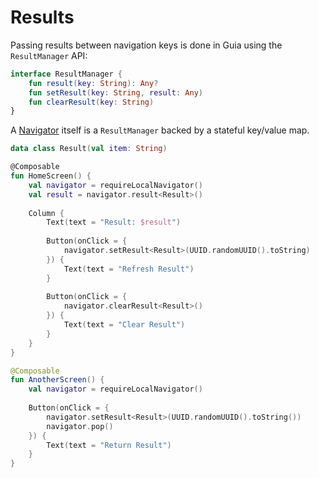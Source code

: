 # Results

Passing results between navigation keys is done in Guia using the `ResultManager` API:

```kotlin
interface ResultManager {
    fun result(key: String): Any?
    fun setResult(key: String, result: Any)
    fun clearResult(key: String)
}
```

A [Navigator](navigator/) itself is a `ResultManager` backed by a stateful key/value map.

```kotlin
data class Result(val item: String) 

@Composable
fun HomeScreen() {
    val navigator = requireLocalNavigator()
    val result = navigator.result<Result>()
    
    Column {
        Text(text = "Result: $result")
        
        Button(onClick = { 
            navigator.setResult<Result>(UUID.randomUUID().toString) 
        }) {
            Text(text = "Refresh Result")
        }
        
        Button(onClick = { 
            navigator.clearResult<Result>() 
        }) {
            Text(text = "Clear Result")
        }
    }
}

@Composable
fun AnotherScreen() {
    val navigator = requireLocalNavigator()
    
    Button(onClick = { 
        navigator.setResult<Result>(UUID.randomUUID().toString()) 
        navigator.pop()
    }) {
        Text(text = "Return Result")
    }
}
```
